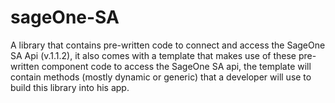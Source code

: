 # sageOne-SA
A library that contains pre-written code to connect and access the SageOne SA Api (v.1.1.2), it also comes with a template that makes use of these pre-written component code to access the SageOne SA api, the template will contain methods (mostly dynamic or generic) that a developer will use to build this library into his app.
